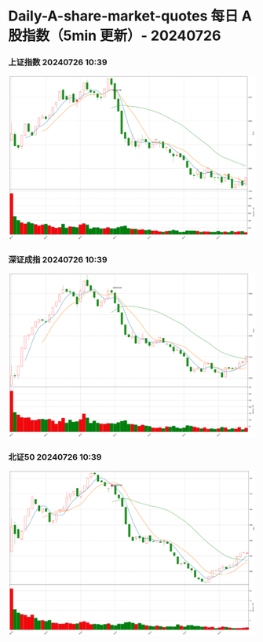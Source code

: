 
# Daily-A-share-market-quotes 每日 A 股指数（5min 更新）- 20240726

### 上证指数 20240726 10:39
![](./fig/2024/7/20240726-sh000001.png)

### 深证成指 20240726 10:39
![](./fig/2024/7/20240726-sz399001.png)

### 北证50 20240726 10:39
![](./fig/2024/7/20240726-bj899050.png)
